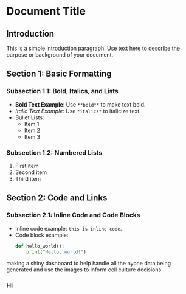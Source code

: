 # Document Title

## Introduction
This is a simple introduction paragraph. Use text here to describe the purpose or background of your document.

## Section 1: Basic Formatting
### Subsection 1.1: Bold, Italics, and Lists

- **Bold Text Example**: Use `**bold**` to make text bold.
- *Italic Text Example*: Use `*italics*` to italicize text.
- Bullet Lists: 
  - Item 1
  - Item 2
  - Item 3

### Subsection 1.2: Numbered Lists
1. First item
2. Second item
3. Third item

## Section 2: Code and Links
### Subsection 2.1: Inline Code and Code Blocks

- Inline code example: `this is inline code`.
- Code block example:
  ```python
  def hello_world():
      print("Hello, world!")


making a shiny dashboard to help handle all the nyone data being generated and use the images to inform cell culture decisions

### Hi
